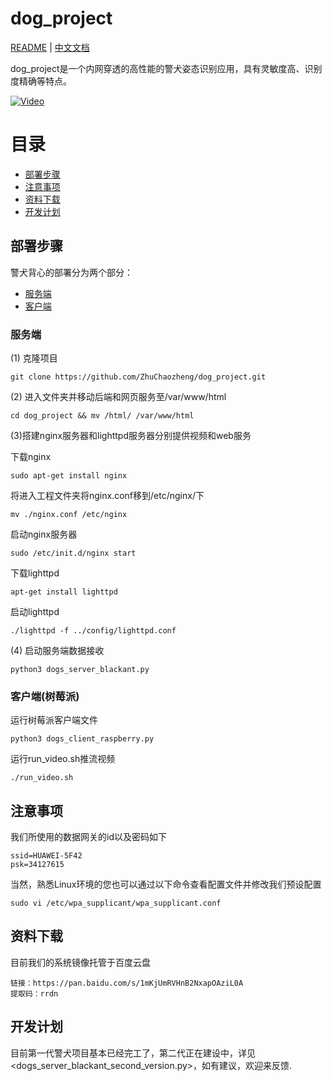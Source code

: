 # dog_project

[README](README.md) | [中文文档](README_zh.md)

dog_project是一个内网穿透的高性能的警犬姿态识别应用，具有灵敏度高、识别度精确等特点。

[![Video](README_img/dog_project_cover.png)](https://www.bilibili.com/video/av34108348?share_medium=android&share_source=copy_link&bbid=452131F3-C84D-4DF0-89AF-AA0107CE68FF16810infoc&ts=1539869227641)
# 目录

<!-- vim-markdown-toc GFM -->

* [部署步骤](#部署步骤)
* [注意事项](#注意事项)
* [资料下载](#资料下载)
* [开发计划](#开发计划)

<!-- vim-markdown-toc -->
## 部署步骤

警犬背心的部署分为两个部分：

* [服务端](#服务端)
* [客户端](#客户端)

### 服务端

(1) 克隆项目

```
git clone https://github.com/ZhuChaozheng/dog_project.git
```

(2) 进入文件夹并移动后端和网页服务至/var/www/html

```
cd dog_project && mv /html/ /var/www/html
```

(3)搭建nginx服务器和lighttpd服务器分别提供视频和web服务

下载nginx

```
sudo apt-get install nginx
```

将进入工程文件夹将nginx.conf移到/etc/nginx/下

```
mv ./nginx.conf /etc/nginx
```

启动nginx服务器

```
sudo /etc/init.d/nginx start
```

下载lighttpd

```
apt-get install lighttpd
```

启动lighttpd

```
./lighttpd -f ../config/lighttpd.conf
```

(4) 启动服务端数据接收

```
python3 dogs_server_blackant.py
```

### 客户端(树莓派)

运行树莓派客户端文件

```
python3 dogs_client_raspberry.py
```

运行run_video.sh推流视频
```
./run_video.sh
```

## 注意事项
我们所使用的数据网关的id以及密码如下
```
ssid=HUAWEI-5F42
psk=34127615
```
当然，熟悉Linux环境的您也可以通过以下命令查看配置文件并修改我们预设配置
```
sudo vi /etc/wpa_supplicant/wpa_supplicant.conf
```
## 资料下载
目前我们的系统镜像托管于百度云盘
```
链接：https://pan.baidu.com/s/1mKjUmRVHnB2NxapOAziL0A 
提取码：rrdn 
```
## 开发计划
目前第一代警犬项目基本已经完工了，第二代正在建设中，详见<dogs_server_blackant_second_version.py>，如有建议，欢迎来反馈.

